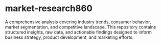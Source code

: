 # market-research860
A comprehensive analysis covering industry trends, consumer behavior, market segmentation, and competitive landscape. This repository contains structured insights, raw data, and actionable findings designed to inform business strategy, product development, and marketing efforts.  
